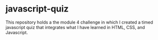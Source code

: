 # javascript-quiz
This repository holds a the module 4 challenge in which I created a timed javascript quiz that integrates what I have learned
in HTML, CSS, and Javascript.
